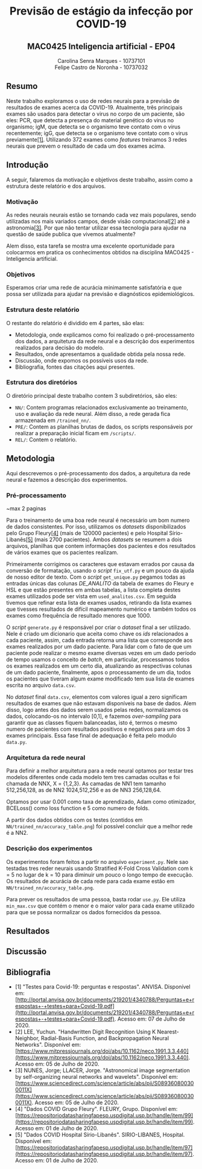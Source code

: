 # <center> Previsão de estágio da infecção por COVID-19

## <center> MAC0425 Inteligencia artificial - EP04

<center> 
Carolina Senra Marques - 10737101
<br>
Felipe Castro de Noronha - 10737032
</center>

## Resumo

Neste trabalho exploramos o uso de redes neurais para a previsão de resultados de exames acerca da COVID-19. Atualmente, três principais exames são usados para detectar o virus no corpo de um paciente, são eles: PCR, que detecta a presença do material genético do virus no organismo; igM, que detecta se o organismo teve contato com o virus recentemente; igG, que detecta se o organismo teve contato com o virus previamente[[1]](#bibliografia). Utilizando 372 exames como _features_ treinamos 3 redes neurais que prevem o resultado de cada um dos exames acima.

## Introdução

A seguir, falaremos da motivação e objetivos deste trabalho, assim como a estrutura deste relatório e dos arquivos.

### Motivação

As redes neurais neurais estão se tornando cada vez mais populares, sendo utilizadas nos mais variados campos, desde visão computacional[[2]](#bibliografia) até a astronomia[[3]](#bibliografia). Por que não tentar utilizar essa tecnologia para ajudar na questão de saúde publica que vivemos atualmente?

Alem disso, esta tarefa se mostra uma excelente oportunidade para colocarmos em pratica os conhecimentos obtidos na disciplina MAC0425 - Inteligencia artificial.

### Objetivos

Esperamos criar uma rede de acurácia minimamente satisfatória e que possa ser utilizada para ajudar na previsão e diagnósticos epidemiológicos.

### Estrutura deste relatório

O restante do relatório é dividido em 4 partes, são elas:

- Metodologia, onde explicamos como foi realizado o pré-processamento dos dados, a arquitetura da rede neural e a descrição dos experimentos realizados para decisão do modelo.
- Resultados, onde apresentamos a qualidade obtida pela nossa rede.
- Discussão, onde expomos os possíveis usos da rede.
- Bibliografia, fontes das citações aqui presentes.

### Estrutura dos diretórios

O diretório principal deste trabalho contem 3 subdiretórios, são eles:

- `NN/`: Contem programas relacionados exclusivamente ao treinamento, uso e avaliação da rede neural. Além disso, a rede gerada fica armazenada em `/trained_nn/`.
- `PRE/`: Contem as planilhas brutas de dados, os scripts responsáveis por realizar a preparação inicial ficam em `/scripts/`.
- `REL/`: Contem o relatório.

## Metodologia

Aqui descrevemos o pré-processamento dos dados, a arquitetura da rede neural e fazemos a descrição dos experimentos.

### Pré-processamento

~max 2 paginas 

Para o treinamento de uma boa rede neural é necessário um bom numero de dados consistentes. Por isso, utilizamos os _datasets_ disponibilizados pelo Grupo Fleury[[4]](#bibliografia) (mais de 120000 pacientes) e pelo Hospital Sírio-Libanês[[5]](#bibliografia) (mais 2700 pacientes). Ambos _datasets_ se resumem a dois arquivos, planilhas que contem informações dos pacientes e dos resultados de vários exames que os pacientes realizam.

Primeiramente corrigimos os caracteres que estavam errados por causa da conversão de formatação, usando o _script_ `fix_utf.py` e um pouco da ajuda de nosso editor de texto. Com o _script_ `get_unique.py` pegamos todas as entradas únicas das colunas _DE_ANALITO_ da tabela de exames do Fleury e HSL e que estão presentes em ambas tabelas, a lista completa destes exames utilizados pode ser vista em `used_analitos.csv`. Em seguida tivemos que refinar esta lista de exames usados, retirando da lista exames que tivesses resultados de difícil mapeamento numérico e também todos os exames como frequência de resultado menores que 1000.

O _script_ `generate.py` é responsável por criar o _dataset_ final a ser utilizado. Nele é criado um dicionario que aceita como chave os _ids_ relacionados a cada paciente, assim, cada entrada retorna uma lista que corresponde aos exames realizados por um dado paciente. Para lidar com o fato de que um paciente pode realizar o mesmo exame diversas vezes em um dado período de tempo usamos o conceito de _batch_, em particular, processamos todos os exames realizados em um certo dia, atualizando as respectivas colunas de um dado paciente, finalmente, apos o processamento de um dia, todos os pacientes que tiveram algum exame modificado tem sua lista de exames escrita no arquivo `data.csv`.

No _dataset_ final `data.csv`, elementos com valores igual a zero significam resultados de exames que não estavam disponíveis na base de dados. Alem disso, logo antes dos dados serem usados pelas redes, normalizamos os dados, colocando-os no intervalo [0,1], e fazemos _over-sampling_ para garantir que as classes fiquem balanceadas, isto é, termos o mesmo numero de pacientes com resultados positivos e negativos para um dos 3 exames principais. Essa fase final de adequação é feita pelo modulo `data.py`.

### Arquitetura da rede neural

Para definir a melhor arquitetura para a rede neural optamos por testar tres modelos diferentes onde cada modelo tem tres camadas ocultas e foi chamada de NNX, X = {1,2,3}. As camadas de NN1 tem tamanho 512,256,128, as de NN2 1024,512,256 e as de NN3 256,128,64.

Optamos por usar 0.001 como taxa de aprendizado, Adam como otimizador, BCELoss() como loss function e 5  como numero de folds.

A partir dos dados obtidos com os testes (contidos em `NN/trained_nn/accuracy_table.png`) foi possível concluir que a melhor rede é a NN2.

### Descrição dos experimentos

Os experimentos foram feitos a partir no arquivo `experiment.py`. Nele sao testadas tres reder neurais usando Stratified K-Fold Cross Validation com k = 5 no lugar de k = 10 para diminuir um pouco o longo tempo de execução. Os resultados de acurácia de cada rede para cada exame estão em `NN/trained_nn/accuracy_table.png`.

Para prever os resultados de uma pessoa, basta rodar `use.py`.  Ele utiliza  `min_max.csv` que contém o menor e o maior valor para cada exame utilizado para que se possa normalizar os dados fornecidos da pessoa.

## Resultados

## Discussão

## Bibliografia

- [1] "Testes para Covid-19: perguntas e respostas". ANVISA. Disponível em: [http://portal.anvisa.gov.br/documents/219201/4340788/Perguntas+e+respostas+-+testes+para+Covid-19.pdf](http://portal.anvisa.gov.br/documents/219201/4340788/Perguntas+e+respostas+-+testes+para+Covid-19.pdf). Acesso em: 07 de Julho de 2020.
- [2] LEE, Yuchun. "Handwritten Digit Recognition Using K Nearest-Neighbor, Radial-Basis Function, and Backpropagation Neural Networks". Disponível em: [https://www.mitpressjournals.org/doi/abs/10.1162/neco.1991.3.3.440](https://www.mitpressjournals.org/doi/abs/10.1162/neco.1991.3.3.440). Acesso em: 05 de Julho de 2020.
- [3] NUNES, Jorge; LLACER, Jorge. "Astronomical image segmentation by self-organizing neural networks and wavelets". Disponível em: [https://www.sciencedirect.com/science/article/abs/pii/S089360800300011X](https://www.sciencedirect.com/science/article/abs/pii/S089360800300011X). Acesso em: 05 de Julho de 2020.
- [4] "Dados COVID Grupo Fleury". FLEURY, Grupo. Disponível em: [https://repositoriodatasharingfapesp.uspdigital.usp.br/handle/item/99](https://repositoriodatasharingfapesp.uspdigital.usp.br/handle/item/99). Acesso em: 01 de Julho de 2020.
- [5] "Dados COVID Hospital Sírio-Libanês". SIRIO-LIBANES, Hospital. Disponível em: [https://repositoriodatasharingfapesp.uspdigital.usp.br/handle/item/97](https://repositoriodatasharingfapesp.uspdigital.usp.br/handle/item/97). Acesso em: 01 de Julho de 2020.